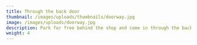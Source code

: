 ```yaml
---
title: Through the back door
thumbnail: /images/uploads/thumbnails/doorway.jpg
image: /images/uploads/doorway.jpg
description: Park for free behind the shop and come in through the back
weight: 4
---
```



